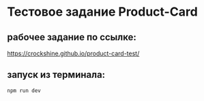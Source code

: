 # Тестовое задание Product-Card
## рабочее задание по ссылке:
https://crockshine.github.io/product-card-test/

## запуск из терминала:
```
npm run dev
```

